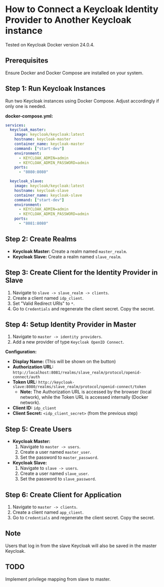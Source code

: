 # How to Connect a Keycloak Identity Provider to Another Keycloak instance

Tested on Keycloak Docker version 24.0.4.

## Prerequisites
Ensure Docker and Docker Compose are installed on your system.

## Step 1: Run Keycloak Instances
Run two Keycloak instances using Docker Compose. Adjust accordingly if only one is needed.

**docker-compose.yml:**
```yaml
services:
  keycloak_master:
    image: keycloak/keycloak:latest
    hostname: keycloak-master
    container_name: keycloak-master
    command: ["start-dev"]
    environment:
      - KEYCLOAK_ADMIN=admin
      - KEYCLOAK_ADMIN_PASSWORD=admin
    ports:
      - "8080:8080"

  keycloak_slave:
    image: keycloak/keycloak:latest
    hostname: keycloak-slave
    container_name: keycloak-slave
    command: ["start-dev"]
    environment:
      - KEYCLOAK_ADMIN=admin
      - KEYCLOAK_ADMIN_PASSWORD=admin
    ports:
      - "8081:8080"
```

## Step 2: Create Realms
- **Keycloak Master:** Create a realm named `master_realm`.
- **Keycloak Slave:** Create a realm named `slave_realm`.

## Step 3: Create Client for the Identity Provider in Slave
1. Navigate to `slave -> slave_realm -> clients`.
2. Create a client named `idp_client`.
3. Set "Valid Redirect URIs" to `*`.
4. Go to `Credentials` and regenerate the client secret. Copy the secret.

## Step 4: Setup Identity Provider in Master
1. Navigate to `master -> identity providers`.
2. Add a new provider of type `Keycloak OpenID Connect`.

**Configuration:**
- **Display Name:** (This will be shown on the button)
- **Authorization URL:** `http://localhost:8081/realms/slave_realm/protocol/openid-connect/auth`
- **Token URL:** `http://keycloak-slave:8080/realms/slave_realm/protocol/openid-connect/token`
  - **Note:** The Authorization URL is accessed by the browser (local network), while the Token URL is accessed internally (Docker network).
- **Client ID:** `idp_client`
- **Client Secret:** `<idp_client_secret>` (from the previous step)

## Step 5: Create Users
- **Keycloak Master:**
  1. Navigate to `master -> users`.
  2. Create a user named `master_user`.
  3. Set the password to `master_password`.
- **Keycloak Slave:**
  1. Navigate to `slave -> users`.
  2. Create a user named `slave_user`.
  3. Set the password to `slave_password`.

## Step 6: Create Client for Application
1. Navigate to `master -> clients`.
2. Create a client named `app_client`.
3. Go to `Credentials` and regenerate the client secret. Copy the secret.

## Note
Users that log in from the slave Keycloak will also be saved in the master Keycloak.

## TODO
Implement privilege mapping from slave to master.
